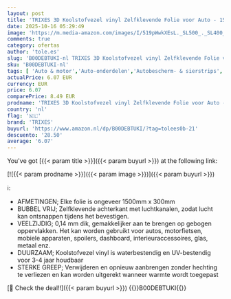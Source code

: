 ```yaml
---
layout: post
title: 'TRIXES 3D Koolstofvezel vinyl Zelfklevende Folie voor Auto - 1500 x 300 mm – Zwart – voor Interieur/Exterieur - Getextureerd 3D-Effect'
date: 2025-10-16 05:29:49
image: 'https://m.media-amazon.com/images/I/519pWwkXEsL._SL500_._SL400_.jpg'
comments: true
category: ofertas
author: 'tole.es'
slug: 'B00DEBTUKI-nl TRIXES 3D Koolstofvezel vinyl Zelfklevende Folie voor Auto...'
sku: 'B00DEBTUKI-nl'
tags: [ 'Auto & motor','Auto-onderdelen','Autobescherm- & sierstrips','Autosierstrips','Autostyling & carrosserie','Onderdelen & accessoires voor auto & motor','trixes','🇳🇱', ]
actualPrice: 6.07 EUR
currency: EUR
price: 6.07
comparePrice: 8.49 EUR
prodname: 'TRIXES 3D Koolstofvezel vinyl Zelfklevende Folie voor Auto - 1500 x 300 mm – Zwart – voor Interieur/Exterieur - Getextureerd 3D-Effect'
country: 'nl'
flag: '🇳🇱'
brand: 'TRIXES'
buyurl: 'https://www.amazon.nl/dp/B00DEBTUKI/?tag=tolees0b-21'
descuento: '28.50'
average: '6.07'
---
```


You've got [{{< param title >}}]({{< param buyurl >}}) at the following link:

[![{{< param prodname >}}]({{< param image >}})]({{< param buyurl >}})

ℹ️:

- AFMETINGEN; Elke folie is ongeveer 1500mm x 300mm
- BUBBEL VRIJ; Zelfklevende achterkant met luchtkanalen, zodat lucht kan ontsnappen tijdens het bevestigen.
- VEELZIJDIG; 0,14 mm dik, gemakkelijker aan te brengen op gebogen oppervlakken. Het kan worden gebruikt voor autos, motorfietsen, mobiele apparaten, spoilers, dashboard, interieuraccessoires, glas, metaal enz.
- DUURZAAM; Koolstofvezel vinyl is waterbestendig en UV-bestendig voor 3-4 jaar houdbaar
- STERKE GREEP; Verwijderen en opnieuw aanbrengen zonder hechting te verliezen en kan worden uitgerekt wanneer warmte wordt toegepast

[🛒 Check the deal!!]({{< param buyurl >}})
{{<world>}}B00DEBTUKI{{</world>}}
